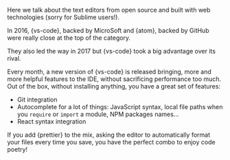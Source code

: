 Here we talk about the text editors from open source and built with web technologies (sorry for Sublime users!).

In 2016, {vs-code}, backed by MicroSoft and {atom}, backed by GitHub were really close at the top of the category.

They also led the way in 2017 but {vs-code} took a big advantage over its rival.

Every month, a new version of {vs-code} is released bringing, more and more helpful features to the IDE, without sacrificing performance too much.
Out of the box, without installing anything, you have a great set of features:

* Git integration
* Autocomplete for a lot of things: JavaScript syntax, local file paths when you `require` or `import` a module, NPM packages names...
* React syntax integration

If you add {prettier} to the mix, asking the editor to automatically format your files every time you save, you have the perfect combo to enjoy code poetry!
